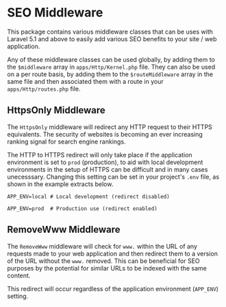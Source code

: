 # SEO Middleware

This package contains various middleware classes that can be uses with Laravel
5.1 and above to easily add various SEO benefits to your site / web application.

Any of these middleware classes can be used globally, by adding them to
the `$middleware` array in `apps/Http/Kernel.php` file. They can also be used
on a per route basis, by adding them to the `$routeMiddleware` array in the
same file and then associated them with a route in your `apps/Http/routes.php`
file.

## HttpsOnly Middleware

The `HttpsOnly` middleware will redirect any HTTP request to their HTTPS
equivalents. The security of websites is becoming an ever increasing ranking
signal for search engine rankings.

The HTTP to HTTPS redirect will only take place if the application environment
is set to `prod` (production), to aid with local development environments in
the setup of HTTPS can be difficult and in many cases unecesssary. Changing
this setting can be set in your project's `.env` file, as shown in the example 
extracts below.

```
APP_ENV=local # Local development (redirect disabled)
```

```
APP_ENV=prod  # Production use (redirect enabled)
```

## RemoveWww Middleware

The `RemoveWww` middleware will check for `www.` within the URL of any requests
made to your web application and then redirect them to a version of the URL
without the `www.` removed. This can be beneficial for SEO purposes by the
potential for similar URLs to be indexed with the same content.

This redirect will occur regardless of the application environment (`APP_ENV`)
setting.
